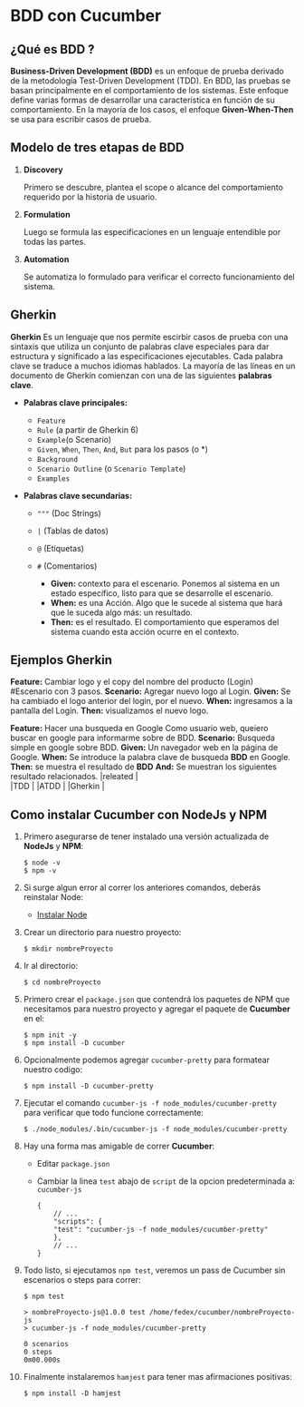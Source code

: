 # BDD con Cucumber

## ¿Qué es BDD ?
    
**Business-Driven Development (BDD)** es un enfoque de prueba derivado de la metodología Test-Driven Development (TDD).
En BDD, las pruebas se basan principalmente en el comportamiento de los sistemas. Este enfoque define varias formas
de desarrollar una característica en función de su comportamiento.
En la mayoría de los casos, el enfoque **Given-When-Then** se usa para escribir casos de prueba.
    

## Modelo de tres etapas de BDD

1. **Discovery**

    Primero se descubre, plantea el scope o alcance del comportamiento requerido por la historia de usuario.

2. **Formulation**

    Luego se formula las especificaciones en un lenguaje entendible por todas las partes.
        
3. **Automation**

    Se automatiza lo formulado para verificar el correcto funcionamiento del sistema.

## Gherkin

**Gherkin** Es un lenguaje que nos permite escirbir casos de prueba con una sintaxis que utiliza un conjunto de 
palabras clave especiales para dar estructura y significado a las especificaciones ejecutables. Cada palabra clave
se traduce a muchos idiomas hablados.
La mayoría de las líneas en un documento de Gherkin comienzan con una de las siguientes **palabras clave**.


- **Palabras clave principales:**

    * `Feature`
    * `Rule` (a partir de Gherkin 6)
    * `Example`(o Scenario)
    * `Given`, `When`, `Then`, `And`, `But` para los pasos (o *)
    * `Background`
    * `Scenario Outline` (o `Scenario Template`)
    * `Examples`
        
- **Palabras clave secundarias:**

    * `"""` (Doc Strings)
    * `|` (Tablas de datos)
    * `@` (Etiquetas)
    * `#` (Comentarios)

        - **Given:** contexto para el escenario. Ponemos al sistema en un estado específico, listo para que se desarrolle el escenario.
        - **When:** es una Acción. Algo que le sucede al sistema que hará que le suceda algo más: un resultado.
        - **Then:** es el resultado. El comportamiento que esperamos del sistema cuando esta acción ocurre en el contexto.

## Ejemplos Gherkin
**Feature:** Cambiar logo y el copy del nombre del producto (Login)
    #Escenario con 3 pasos.
    **Scenario:** Agregar nuevo logo al Login.
    **Given:** Se ha cambiado el logo anterior del login, por el nuevo.
    **When:** ingresamos a la pantalla del Login.
    **Then:** visualizamos el nuevo logo.

**Feature:** Hacer una busqueda en Google
             Como usuario web, queiero buscar en google para informarme sobre de BDD.
    **Scenario:** Busqueda simple en google sobre BDD.
    **Given:** Un navegador web en la página de Google.
    **When:** Se introduce la palabra clave de busqueda **BDD** en Google.
    **Then:** se muestra el resultado de **BDD**
    **And:** Se muestran los siguientes resultado relacionados.
    |releated          |                 
    |TDD               |
    |ATDD              |
    |Gherkin           |


## Como instalar Cucumber con NodeJs y NPM

1. Primero asegurarse de tener instalado una versión actualizada de **NodeJs** y **NPM**:

    ~~~
   $ node -v
   $ npm -v 
    ~~~

2. Si surge algun error al correr los anteriores comandos, deberás reinstalar Node:

    - [Instalar Node](https://nodejs.org/en/download/)

3. Crear un directorio para nuestro proyecto:

    `$ mkdir nombreProyecto`

4. Ir al directorio:

    `$ cd nombreProyecto`

5. Primero crear el `package.json` que contendrá los paquetes de NPM que necesitamos para nuestro proyecto y agregar el paquete de **Cucumber** en el:

    ~~~
    $ npm init -y
    $ npm install -D cucumber
    ~~~

6. Opcionalmente podemos agregar `cucumber-pretty` para formatear nuestro codigo:

    `$ npm install -D cucumber-pretty`

7. Ejecutar el comando `cucumber-js -f node_modules/cucumber-pretty` para verificar que todo funcione correctamente:

    `$ ./node_modules/.bin/cucumber-js -f node_modules/cucumber-pretty`

8. Hay una forma mas amigable de correr **Cucumber**:

      - Editar `package.json`
      - Cambiar la linea `test` abajo de `script` de la opcion predeterminada a: `cucumber-js`

        ~~~
        {
            // ...
            "scripts": {
            "test": "cucumber-js -f node_modules/cucumber-pretty"
            },
            // ...
        }
        ~~~

9. Todo listo, si ejecutamos `npm test`, veremos un pass de Cucumber sin escenarios o steps para correr:

    ~~~
   $ npm test

   > nombreProyecto-js@1.0.0 test /home/fedex/cucumber/nombreProyecto-js
   > cucumber-js -f node_modules/cucumber-pretty

   0 scenarios
   0 steps
   0m00.000s
    ~~~

10. Finalmente instalaremos `hamjest` para tener mas afirmaciones positivas:
    
    `$ npm install -D hamjest`